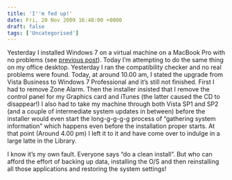 ```yaml
---
title: 'I''m fed up!'
date: Fri, 20 Nov 2009 16:48:00 +0000
draft: false
tags: ['Uncategorised']
---
```


Yesterday I installed Windows 7 on a virtual machine on a MacBook Pro with no problems (see [previous post](http://crispyj2.blogspot.com/2009/11/im-pc.html)). Today I’m attempting to do the same thing on my office desktop. Yesterday I ran the compatibility checker and no real problems were found. Today, at around 10.00 am, I stated the upgrade from Vista Business to Windows 7 Professional and it’s still not finished. First I had to remove Zone Alarm. Then the installer insisted that I remove the control panel for my Graphics card and iTunes (the latter caused the CD to disappear!) I also had to take my machine through both Vista SP1 and SP2 (and a couple of intermediate system updates in between) before the installer would even start the long-g-g-g-g process of “gathering system information” which happens even before the installation proper starts. At that point (Around 4.00 pm) I left it to it and have come over to indulge in a large latte in the Library.

I know it’s my own fault. Everyone says “do a clean install”. But who can afford the effort of backing up data, installing the O/S and then reinstalling all those applications and restoring the system settings!